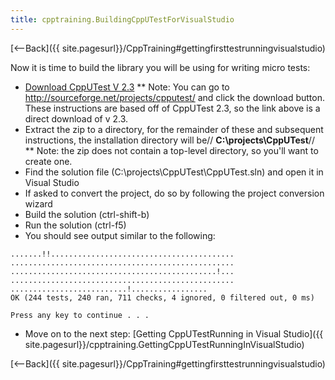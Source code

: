 ```yaml
---
title: cpptraining.BuildingCppUTestForVisualStudio
---
```

[<--Back]({{ site.pagesurl}}/CppTraining#gettingfirsttestrunningvisualstudio)

Now it is time to build the library you will be using for writing micro tests:
* [Download CppUTest V 2.3](http://sourceforge.net/projects/cpputest/files/cpputest/v2.3/CppUTest-v2.3.zip/download)
** Note: You can go to <http://sourceforge.net/projects/cpputest/> and click the download button. These instructions are based off of CppUTest 2.3, so the link above is a direct download of v 2.3.
* Extract the zip to a directory, for the remainder of these and subsequent instructions, the installation directory will be// **C:\projects\CppUTest**//
** Note: the zip does not contain a top-level directory, so you'll want to create one.
* Find the solution file (C:\projects\CppUTest\CppUTest.sln) and open it in Visual Studio
* If asked to convert the project, do so by following the project conversion wizard
* Build the solution (ctrl-shift-b)
* Run the solution (ctrl-f5)
* You should see output similar to the following:
```
.......!!.........................................
..................................................
..............................................!...
..................................................
..........................!.................
OK (244 tests, 240 ran, 711 checks, 4 ignored, 0 filtered out, 0 ms)

Press any key to continue . . .
```
* Move on to the next step: [Getting CppUTestRunning in Visual Studio]({{ site.pagesurl}}/cpptraining.GettingCppUTestRunningInVisualStudio)

[<--Back]({{ site.pagesurl}}/CppTraining#gettingfirsttestrunningvisualstudio)
